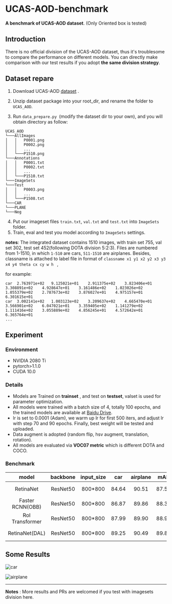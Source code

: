 # UCAS-AOD-benchmark
**A benchmark of UCAS-AOD dataset**. (Only Oriented box is tested)

## Introduction

There is no official division of the UCAS-AOD dataset, thus it's  troublesome to compare the performance on different models. You can directly make comparison with our test results if you adopt **the same division  strategy**.

## Dataset repare

1. Download  UCAS-AOD [dataset](https://hyper.ai/datasets/5419) .

2. Unzip dataset package into your root_dir, and rename the folder to `UCAS_AOD`.

3. Run `data_prepare.py `(modify the dataset dir to your own), and you will obtain directory as follow:
```
UCAS_AOD
└───AllImages
│   │   P0001.png
│   │   P0002.png
│   │	...
│   └───P1510.png
└───Annotations
│   │   P0001.txt
│   │   P0002.txt
│   │	...
│   └───P1510.txt       
└───ImageSets   
└───Test
│   │   P0003.png
│   │	...
│   └───P1508.txt 
└───CAR
└───PLANE
└───Neg
```

4. Put our imageset files `train.txt`, `val.txt` and `test.txt` into `ImageSets` folder.
5. Train, eval and test you model according to `ImageSets`  settings.

**notes**: The integrated dataset contains 1510 images, with train set 755, val set 302, test set 452(following DOTA division 5:2:3). Files are numbered from 1-1510, in which `1-510` are cars, `511-1510` are airplanes. Besides, classname is attached to label file in format of  `classname x1 y1 x2 y2 x3 y3 x4 y4 theta cx cy w h ` ,

for example:

```
car  2.763971e+02	9.125021e+01	2.911375e+02	3.823406e+01	3.308891e+02	4.928647e+01	3.161486e+02	1.023026e+02	1.055379e+02	2.787673e+02	3.876027e+01	4.975157e+01	6.301615e+01	
car  3.002141e+02	1.003123e+02	3.209637e+02	4.665470e+01	3.566901e+02	6.047021e+01	3.359405e+02	1.141279e+02	1.111416e+02	3.055889e+02	4.856245e+01	4.572642e+01	6.365764e+01	
...
```

## Experiment

###  Environment
* NVIDIA 2080 Ti
* pytorch>1.1.0
* CUDA 10.0

### Details

* Models are Trained on **trainset** , and test on **testset**, valset is used for parameter optimization. 
* All models were trained with a batch size of 4, totally 100 epochs, and the trained models are available at  [Baidu Drive](https://pan.baidu.com/s/15xsvYr8AKr7hV62obK3tkg).
* lr is set to 0.0001 (Adam), we warm up lr for first 500 iters, and adjust lr with step 70 and 90 epochs. Finally, best weight will be tested and uploaded.
* Data augment is adopted (random flip, hsv augment, translation, rotation).
* All models are evaluated via **VOC07 metric** which is different DOTA and COCO. 
### Benchmark
| model | backbone | input_size | car | airplane | mAP |paper link |remarks |
| :---: | :---: |:--------: | :--: | :------: | :--: |:-----: |:-----: |
| RetinaNet | ResNet50 | 800*800 | 84.64 | 90.51 | 87.57 |—— |code, 3anchors |
| Faster RCNN(OBB) | ResNet50 | 800*800 | 86.87 | 89.86 | 88.36 | —— | [code](https://github.com/dingjiansw101/AerialDetection) |
| RoI Transformer | ResNet50 | 800*800 | 87.99 | 89.90 | 88.95 | [CVPR2019](https://openaccess.thecvf.com/content_CVPR_2019/papers/Ding_Learning_RoI_Transformer_for_Oriented_Object_Detection_in_Aerial_Images_CVPR_2019_paper.pdf) | [code](https://github.com/dingjiansw101/RoITransformer_DOTA) |
| RetinaNet(DAL) | ResNet50 | 800*800 | 89.25 | 90.49 | 89.87 | —— | code, 3anchors |

## Some Results

![car](https://github.com/ming71/UCAS-AOD-benchmark/blob/master/examples/P0003.jpg)

![airplane](https://github.com/ming71/UCAS-AOD-benchmark/blob/master/examples/P1114.jpg)

---

**Notes** : More results  and PRs are welcomed if you test with imagesets division here.

